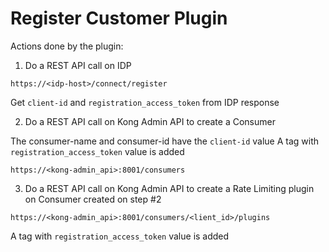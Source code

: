 # Register Customer Plugin

Actions done by the plugin:
1. Do a REST API call on IDP 
```
https://<idp-host>/connect/register
```
Get `client-id` and `registration_access_token` from IDP response

2. Do a REST API call on Kong Admin API to create a Consumer

The consumer-name and consumer-id have the `client-id` value
A tag with `registration_access_token` value is added
```
https://<kong-admin_api>:8001/consumers
```
3. Do a REST API call on Kong Admin API to create a Rate Limiting plugin on Consumer created on step #2
```
https://<kong-admin_api>:8001/consumers/<lient_id>/plugins
```
A tag with `registration_access_token` value is added